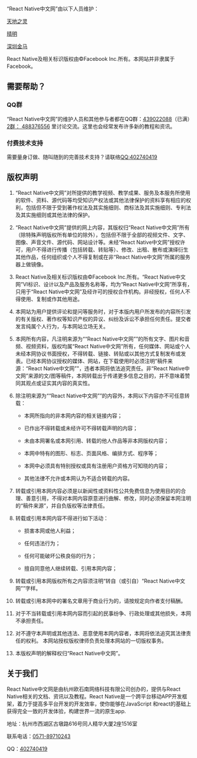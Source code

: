 “React Native中文网”由以下人员维护：

[天地之灵](http://github.com/tdzl2003) 

[晴明](http://github.com/sunnylqm)

[深圳金马](http://68xg.com/)

React Native及相关标识版权由©Facebook Inc.所有。本网站并非隶属于Facebook。

## 需要帮助？ ##

### QQ群 ###

“React Native中文网”的维护人员和其他参与者都在QQ群：[439022088](http://shang.qq.com/wpa/qunwpa?idkey=0da41b12f13bcaa86959176bf27bf32b74b08aedf4f0bbd0ef53d943c62a2dcd)（已满） [2群： 488376556](http://shang.qq.com/wpa/qunwpa?idkey=fcd46b179cffdac65e0637817755ba33994315983dd9f0d5123b31c0f1083267) 里讨论交流。这里也会经常发布许多新的教程和资讯。

### 付费技术支持 ###

需要量身订做、随叫随到的完善技术支持？请联络[QQ:402740419](tencent://message/?uin=402740419&Site=react-native.cn&Menu=yes)

## 版权声明 ##

1. “React Native中文网”对所提供的教学视频、教学成果、服务及本服务所使用的软件、资料、源代码等均受知识产权法或其他法律保护的资料享有相应的权利，包括但不限于受到著作权法及其实施细则、商标法及其实施细则、专利法及其实施细则或其他法律的保护。

2. “React Native中文网”提供的网上内容，其版权归“React Native中文网”所有（除特殊声明版权所有单位的除外），包括但不限于全部的视频文件、文字、图像、声音文件、源代码、网站设计等。未经“React Native中文网”授权许可，用户不得进行传播（包括转载、转贴等）、修改、出租、散布或演绎衍生其他作品，任何组织或个人不得复制或在非“React Native中文网”所属的服务器上做镜像。

3. React Native及相关标识版权由©Facebook Inc.所有。“React Native中文网”VI标识、设计以及产品及服务名称等，均为“React Native中文网”所享有，只用于“React Native中文网”及经许可的授权合作机构。非经授权，任何人不得使用、复制或作其他用途。

4. 本网站为用户提供评论和提问等服务时，对于本版内用户所发布的内容所引发的有关版权、著作权等知识产权的异议、纠纷及诉讼不承担任何责任。提交者发言纯属个人行为，与本网站立场无关。

5. 本网所有内容，凡注明来源为““React Native中文网””的所有文字、图片和音频、视频资料，版权均属“React Native中文网”所有，任何媒体、网站或个人未经本网协议书面授权，不得转载、链接、转贴或以其他方式复制发布或发表。已经本网协议授权的媒体、网站，在下载使用时必须注明”稿件来源：“React Native中文网”"，违者本网将依法追究责任。非“React Native中文网”来源的文/图等稿件，本网转载出于传递更多信息之目的，并不意味着赞同其观点或证实其内容的真实性。

6. 除注明来源为““React Native中文网””的内容外，本网以下内容亦不可任意转载：

    * 本网所指向的非本网内容的相关链接内容；

    * 已作出不得转载或未经许可不得转载声明的内容；

    * 未由本网署名或本网引用、转载的他人作品等非本网版权内容；

    * 本网中特有的图形、标志、页面风格、编排方式、程序等；

    * 本网中必须具有特别授权或具有注册用户资格方可知晓的内容；

    * 其他法律不允许或本网认为不适合转载的内容。

7. 转载或引用本网内容必须是以新闻性或资料性公共免费信息为使用目的的合理、善意引用，不得对本网内容原意进行曲解、修改，同时必须保留本网注明的“稿件来源”，并自负版权等法律责任。

8. 转载或引用本网内容不得进行如下活动：

    * 损害本网或他人利益；

    * 任何违法行为；

    * 任何可能破坏公秩良俗的行为；

    * 擅自同意他人继续转载、引用本网内容；

9. 转载或引用本网版权所有之内容须注明“转自（或引自）“React Native中文网””字样。

10. 转载或引用本网中的署名文章用于商业行为的，请按规定向作者支付稿酬。

11. 对于不当转载或引用本网内容而引起的民事纷争、行政处理或其他损失，本网不承担责任。

12. 对不遵守本声明或其他违法、恶意使用本网内容者，本网将依法追究其法律责任的权利。 本网站授权版权律师负责处理本网站的一切版权事务。

13. 本版权声明的解释权归“React Native中文网”。

## 关于我们 ##

React Native中文网是由杭州欧石南网络科技有限公司创办的，提供与React Native相关的文档、资讯以及教程。React Native是一个跨平台移动APP开发框架，着力于提高多平台开发的开发效率，使你能够在JavaScript 和react的基础上获得完全一致的开发体验，构建世界一流的原生app.

地址：杭州市西湖区古墩路616号同人精华大厦2座1516室

联系电话：[0571-89710243](tel:0571-89710243)

QQ：[402740419](tencent://message/?uin=402740419&Site=react-native.cn&Menu=yes)
